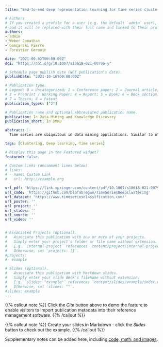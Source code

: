 ```yaml
---
title: "End-to-end deep representation learning for time series clustering: a comparative study"

# Authors
# If you created a profile for a user (e.g. the default `admin` user), write the username (folder name) here
# and it will be replaced with their full name and linked to their profile.
authors:
- admin
- Weber Jonathan
- Gançarski Pierre
- Forestier Germain

date: "2021-09-02T00:00:00Z"
doi: "https://doi.org/10.1007/s10618-021-00796-y"

# Schedule page publish date (NOT publication's date).
publishDate: "2021-10-16T00:00:00Z"

# Publication type.
# Legend: 0 = Uncategorized; 1 = Conference paper; 2 = Journal article;
# 3 = Preprint / Working Paper; 4 = Report; 5 = Book; 6 = Book section;
# 7 = Thesis; 8 = Patent
publication_types: ["2"]

# Publication name and optional abbreviated publication name.
publication: In Data Mining and Knowledge Discovery
publication_short: In DMKD

abstract: |-
  Time series are ubiquitous in data mining applications. Similar to other types of data, annotations can be challenging to acquire, thus preventing from training time series classification models. In this context, clustering methods can be an appropriate alternative as they create homogeneous groups allowing a better analysis of the data structure. Time series clustering has been investigated for many years and multiple approaches have already been proposed. Following the advent of deep learning in computer vision, researchers recently started to study the use of deep clustering to cluster time series data. The existing approaches mostly rely on representation learning (imported from computer vision), which consists of learning a representation of the data and performing the clustering task using this new representation. The goal of this paper is to provide a careful study and an experimental comparison of the existing literature on time series representation learning for deep clustering. In this paper, we went beyond the sole comparison of existing approaches and proposed to decompose deep clustering methods into three main components: (1) network architecture, (2) pretext loss, and (3) clustering loss. We evaluated all combinations of these components (totaling 300 different models) with the objective to study their relative influence on the clustering performance. We also experimentally compared the most efficient combinations we identified with existing non-deep clustering methods. Experiments were performed using the largest repository of time series datasets (the UCR/UEA archive) composed of 128 univariate and 30 multivariate datasets. Finally, we proposed an extension of the class activation maps method to the unsupervised case which allows to identify patterns providing highlights on how the network clustered the time series.

tags: [Clustering, Deep learning, Time series]

# Display this page in the Featured widget?
featured: false

# Custom links (uncomment lines below)
# links:
# - name: Custom Link
#   url: http://example.org

url_pdf: 'https://link.springer.com/content/pdf/10.1007/s10618-021-00796-y.pdf'
url_code: 'https://github.com/blafabregue/TimeSeriesDeepClustering'
url_dataset: 'https://www.timeseriesclassification.com/'
url_poster: ''
url_project: ''
url_slides: ''
url_source: ''
url_video: ''


# Associated Projects (optional).
#   Associate this publication with one or more of your projects.
#   Simply enter your project's folder or file name without extension.
#   E.g. `internal-project` references `content/project/internal-project/index.md`.
#   Otherwise, set `projects: []`.
#projects:
#- example

# Slides (optional).
#   Associate this publication with Markdown slides.
#   Simply enter your slide deck's filename without extension.
#   E.g. `slides: "example"` references `content/slides/example/index.md`.
#   Otherwise, set `slides: ""`.
#slides: example
---
```


{{% callout note %}}
Click the *Cite* button above to demo the feature to enable visitors to import publication metadata into their reference management software.
{{% /callout %}}

{{% callout note %}}
Create your slides in Markdown - click the *Slides* button to check out the example.
{{% /callout %}}

Supplementary notes can be added here, including [code, math, and images](https://wowchemy.com/docs/writing-markdown-latex/).
